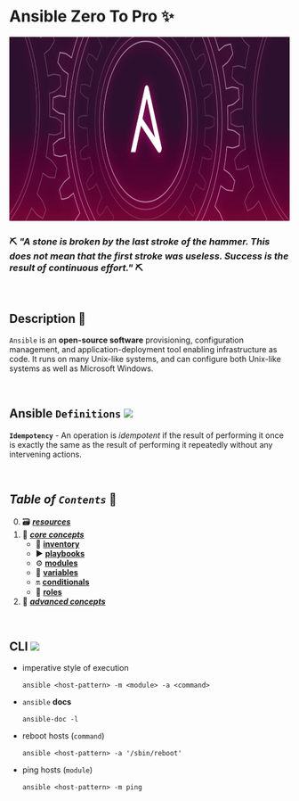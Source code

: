# Ansible Zero To Pro ✨

<img src="assets/img/header.jpg" width="100%" height="330px">

<br/>

### ⛏️ ***"A stone is broken by the last stroke of the hammer. This does not mean that the first stroke was useless. Success is the result of continuous effort."*** ⛏️

<br>

## **Description** 👀

`Ansible` is an **open-source software** provisioning, configuration management, and application-deployment tool enabling infrastructure as code. It runs on many Unix-like systems, and can configure both Unix-like systems as well as Microsoft Windows.

<br />

## **Ansible** `Definitions` <image src="assets/img/ansible.png" width="28px">

**`Idempotency`** - An operation is *idempotent* if the result of performing it once is exactly the same as the result of performing it repeatedly without any intervening actions.

<br>

## ***Table*** *of* ***`Contents`*** 📜

0. 🗃️ [***resources***](00-resources/README.md)
1. 🧠 [***core concepts***](01-core-concepts/README.md)
    * 🧳 [**inventory**](01-core-concepts/inventory/README.md)
    * ▶️ [**playbooks**](01-core-concepts/playbooks/README.md)
    * ⚙️ [**modules**](01-core-concepts/modules/README.md)
    * 🔡 [**variables**](01-core-concepts/variables/README.md)
    * 🔛 [**conditionals**](01-core-concepts/conditionals/README.md)
    * 📜 [**roles**](01-core-concepts/roles/README.md)
2. 🤯 [***advanced concepts***](02-advanced-concepts/README.md)


<br>

## **CLI** <image src="assets/img/ansible.png" width="28px">

* imperative style of execution

    ```shell
    ansible <host-pattern> -m <module> -a <command>
    ```

* `ansible` **docs**

    ```shell
    ansible-doc -l
    ```

* reboot hosts (`command`)

    ```shell
    ansible <host-pattern> -a '/sbin/reboot'
    ```

* ping hosts (`module`)

    ```shell
    ansible <host-pattern> -m ping
    ```